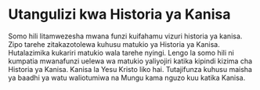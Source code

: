 # Utangulizi kwa Historia ya Kanisa

Somo hili litamwezesha mwana funzi kuifahamu vizuri historia ya kanisa. Zipo tarehe zitakazotolewa kuhusu matukio ya Historia ya Kanisa. Hutalazimika kukariri matukio wala tarehe nyingi. Lengo la somo hili ni kumpatia mwanafunzi uelewa wa matukio yaliyojiri katika kipindi kizima cha Historia ya Kanisa. Kanisa la Yesu Kristo liko hai. Tutajifunza kuhusu maisha ya baadhi ya watu waliotumiwa na Mungu kama nguzo kuu katika Kanisa.